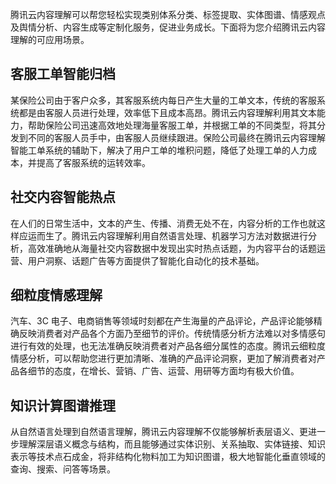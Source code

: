 腾讯云内容理解可以帮您轻松实现类别体系分类、标签提取、实体图谱、情感观点及舆情分析、内容生成等定制化服务，促进业务成长。下面将为您介绍腾讯云内容理解的可应用场景。

## 客服工单智能归档
某保险公司由于客户众多，其客服系统内每日产生大量的工单文本，传统的客服系统都是由客服人员进行处理，效率低下且成本高昂。腾讯云内容理解利用其文本能力，帮助保险公司迅速高效地处理海量客服工单，并根据工单的不同类型，将其分发到不同的客服人员手中，由客服人员继续跟进。保险公司最终在腾讯云内容理解智能工单系统的辅助下，解决了用户工单的堆积问题，降低了处理工单的人力成本，并提高了客服系统的运转效率。

## 社交内容智能热点
在人们的日常生活中，文本的产生、传播、消费无处不在，内容分析的工作也就这样应运而生了。腾讯云内容理解利用自然语言处理、机器学习方法对数据进行分析，高效准确地从海量社交内容数据中发现出实时热点话题，为内容平台的话题运营、用户洞察、话题广告等方面提供了智能化自动化的技术基础。

## 细粒度情感理解
汽车、3C 电子、电商销售等领域时刻都在产生海量的产品评论，产品评论能够精确反映消费者对产品各个方面乃至细节的评价。传统情感分析方法难以对多情感句进行有效的处理，也无法准确反映消费者对产品各细分属性的态度。腾讯云细粒度情感分析，可以帮助您进行更加清晰、准确的产品评论洞察，更加了解消费者对产品各细节的态度，在增长、营销、广告、运营、用研等方面均有极大价值。

## 知识计算图谱推理
从自然语言处理到自然语言理解，腾讯云内容理解不仅能够解析表层语义、更进一步理解深层语义概念与结构，而且能够通过实体识别、关系抽取、实体链接、知识表示等技术点石成金，将非结构化物料加工为知识图谱，极大地智能化垂直领域的查询、搜索、问答等场景。
